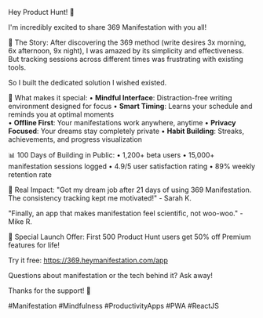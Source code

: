 Hey Product Hunt! 👋

I'm incredibly excited to share 369 Manifestation with you all!

🧵 The Story:
After discovering the 369 method (write desires 3x morning, 6x afternoon, 9x night), I was amazed by its simplicity and effectiveness. But tracking sessions across different times was frustrating with existing tools.

So I built the dedicated solution I wished existed.

💫 What makes it special:
• **Mindful Interface**: Distraction-free writing environment designed for focus
• **Smart Timing**: Learns your schedule and reminds you at optimal moments  
• **Offline First**: Your manifestations work anywhere, anytime
• **Privacy Focused**: Your dreams stay completely private
• **Habit Building**: Streaks, achievements, and progress visualization

📊 100 Days of Building in Public:
• 1,200+ beta users
• 15,000+ manifestation sessions logged
• 4.9/5 user satisfaction rating
• 89% weekly retention rate

🎯 Real Impact:
"Got my dream job after 21 days of using 369 Manifestation. The consistency tracking kept me motivated!" - Sarah K.

"Finally, an app that makes manifestation feel scientific, not woo-woo." - Mike R.

🚀 Special Launch Offer:
First 500 Product Hunt users get 50% off Premium features for life!

Try it free: https://369.heymanifestation.com/app

Questions about manifestation or the tech behind it? Ask away! 

Thanks for the support! 🙏

#Manifestation #Mindfulness #ProductivityApps #PWA #ReactJS
